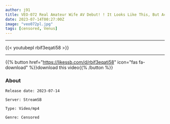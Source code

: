 ```yaml
---
author: j91
title: VEO-072 Real Amateur Wife AV Debut! ! It Looks Like This, But Actually I'm... An Elegant And Neat Beauty Staff Is A Bewitching Split Tongue Fellatio Wife Haruno Ando
date: 2023-07-14T00:27:00Z
image: "veo072pl.jpg"
tags: [censored, Venus]
---
```

___

{{< youtubepl rbif3eqati58 >}}
___

{{% button href="https://likessb.com/d/rbif3eqati58" icon="fas fa-download" %}}download this video{{% /button %}}
### About

`Release date: 2023-07-14`

`Server: StreamSB`

`Type: Video/mp4`

`Genre:	Censored`
